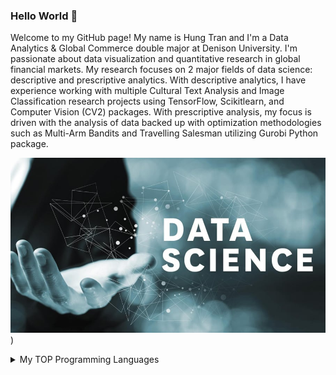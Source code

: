 ### Hello World 👋

Welcome to my GitHub page! My name is Hung Tran and I'm a Data Analytics & Global Commerce double major at Denison University. I'm passionate about data visualization and quantitative research in global financial markets. My research focuses on 2 major fields of data science: descriptive and prescriptive analytics. With descriptive analytics, I have experience working with multiple Cultural Text Analysis and Image Classification research projects using TensorFlow, Scikitlearn, and Computer Vision (CV2) packages. With prescriptive analysis, my focus is driven with the analysis of data backed up with optimization methodologies such as Multi-Arm Bandits and Travelling Salesman utilizing Gurobi Python package. 

![Data_Science](./7-Benefits-of-Data-Science.jpg))

<!--


Here are some ideas to get you started:

- 🔭 I’m currently working on ...
- 🌱 I’m currently learning ...
- 👯 I’m looking to collaborate on ...
- 🤔 I’m looking for help with ...
- 💬 Ask me about ...
- 📫 How to reach me: ...
- 😄 Pronouns: ...
- ⚡ Fun fact: ...
-->
<details>
<summary>My TOP Programming Languages</summary>

| Rank | Languages |
|-----:|-----------|
|     1| Python    |
|     2| R         |
|     3| SQL       |
|     4| STATA     |
</details>
